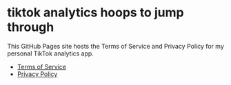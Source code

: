 # tiktok analytics hoops to jump through

This GitHub Pages site hosts the Terms of Service and Privacy Policy for my personal TikTok analytics app.

- [Terms of Service](terms-of-service.html)
- [Privacy Policy](privacy-policy.html)
